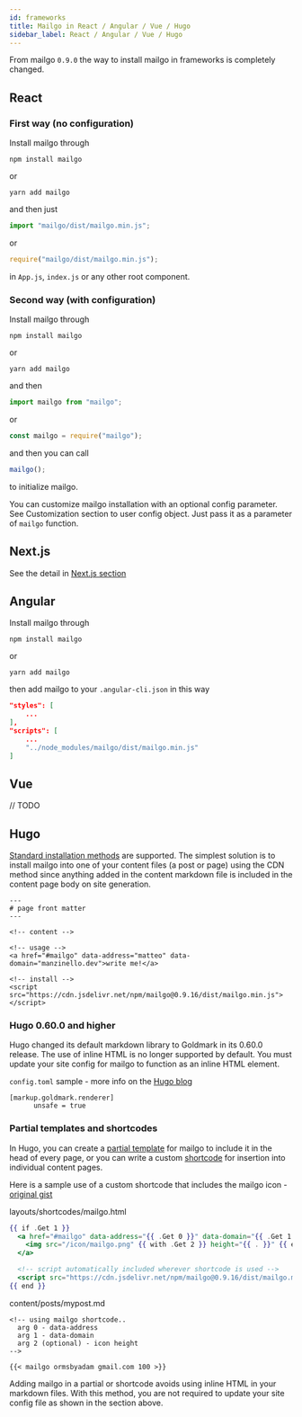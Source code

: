 ```yaml
---
id: frameworks
title: Mailgo in React / Angular / Vue / Hugo
sidebar_label: React / Angular / Vue / Hugo
---
```


From mailgo `0.9.0` the way to install mailgo in frameworks is completely changed.

## React

### First way (no configuration)

Install mailgo through

```
npm install mailgo
```

or

```
yarn add mailgo
```

and then just

```js
import "mailgo/dist/mailgo.min.js";
```

or

```js
require("mailgo/dist/mailgo.min.js");
```

in `App.js`, `index.js` or any other root component.

### Second way (with configuration)

Install mailgo through

```
npm install mailgo
```

or

```
yarn add mailgo
```

and then

```js
import mailgo from "mailgo";
```

or

```js
const mailgo = require("mailgo");
```

and then you can call

```js
mailgo();
```

to initialize mailgo.

You can customize mailgo installation with an optional config parameter. See Customization section to user config object. Just pass it as a parameter of `mailgo` function.

## Next.js

See the detail in [Next.js section](/docs/nextjs-ssr)

## Angular

Install mailgo through

```
npm install mailgo
```

or

```
yarn add mailgo
```

then add mailgo to your `.angular-cli.json` in this way

```json
"styles": [
    ...
],
"scripts": [
    ...
    "../node_modules/mailgo/dist/mailgo.min.js"
]
```

## Vue

// TODO

## Hugo

[Standard installation methods](/docs/installation) are supported. The simplest solution is to install mailgo into one of your content files (a post or page) using the CDN method since anything added in the content markdown file is included in the content page body on site generation.

```
---
# page front matter
---

<!-- content -->

<!-- usage -->
<a href="#mailgo" data-address="matteo" data-domain="manzinello.dev">write me!</a>

<!-- install -->
<script src="https://cdn.jsdelivr.net/npm/mailgo@0.9.16/dist/mailgo.min.js"></script>
```

### Hugo 0.60.0 and higher

Hugo changed its default markdown library to Goldmark in its 0.60.0 release. The use of inline HTML is no longer supported by default. You must update your site config for mailgo to function as an inline HTML element.

`config.toml` sample - more info on the [Hugo blog](https://gohugo.io/news/0.60.0-relnotes/)

```
[markup.goldmark.renderer]
      unsafe = true
```

### Partial templates and shortcodes

In Hugo, you can create a [partial template](https://gohugo.io/templates/partials/) for mailgo to include it in the head of every page, or you can write a custom [shortcode](https://gohugo.io/templates/shortcode-templates/) for insertion into individual content pages.

Here is a sample use of a custom shortcode that includes the mailgo icon - [original gist](https://gist.github.com/aormsby/4a416da862e61893cf262be759fe2701)

layouts/shortcodes/mailgo.html

```handlebars
{{ if .Get 1 }}
  <a href="#mailgo" data-address="{{ .Get 0 }}" data-domain="{{ .Get 1 }}">
    <img src="/icon/mailgo.png" {{ with .Get 2 }} height="{{ . }}" {{ end }}/>
  </a>

  <!-- script automatically included wherever shortcode is used -->
  <script src="https://cdn.jsdelivr.net/npm/mailgo@0.9.16/dist/mailgo.min.js"></script>
{{ end }}
```

content/posts/mypost.md

```
<!-- using mailgo shortcode..
  arg 0 - data-address
  arg 1 - data-domain
  arg 2 (optional) - icon height
-->

{{< mailgo ormsbyadam gmail.com 100 >}}
```

Adding mailgo in a partial or shortcode avoids using inline HTML in your markdown files. With this method, you are not required to update your site config file as shown in the section above.
